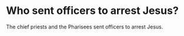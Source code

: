 # Who sent officers to arrest Jesus?

The chief priests and the Pharisees sent officers to arrest Jesus.
